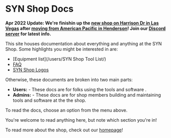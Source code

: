 # SYN Shop Docs  

**Apr 2022 Update: We're finishin up the [new shop on Harrison Dr in Las Vegas](https://synshop.org/location) after [moving from American Pacific in Henderson](/users/SYNShop3.0/FAQ/)! Join our [Discord server](https://synshop.org/discord) for latest info.**

This site houses documentation about everything and anything at the SYN Shop.  Some highlights you might 
be interested in are:

* [Equipment list](/users/SYN Shop Tool List/)
* [FAQ](/users/FAQ/)
* [SYN Shop Logos](/users/Logos/)

Otherwise, these documents are broken into two main parts: 

*  **Users:**  - These docs are for folks using the tools and software .
*  **Admins:**  - These docs are for shop members building and maintaining tools and software at the the shop.

To read the docs, choose an option from the menu above.

You're welcome to read anything here, but note which section you're in! 

To read more about the shop, check out our [homepage](https://synshop.org)!
 
